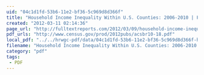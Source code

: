 ```yaml
---
uid: "04c1d1fd-53b6-11e2-bf36-5c969d8d366f"
title: "Household Income Inequality Within U.S. Counties: 2006-2010 | Full Text Reports..."
created: "2012-03-11 02:14:36"
page_url: "http://fulltextreports.com/2012/03/09/household-income-inequality-within-u-s-counties-2006-2010/"
pdf_urls: "http://www.census.gov/prod/2012pubs/acsbr10-18.pdf"
local_pdf: "../../hrwgc-pdf/data/04c1d1fd-53b6-11e2-bf36-5c969d8d366f-household-income-inequality-within-u-s-counties-2006-2010-full-text-reports.pdf"
filename: "Household Income Inequality Within U.S. Counties: 2006-2010 | Full Text Reports.html"
category: "pdf"
tags: 
 - PDF
---
```

